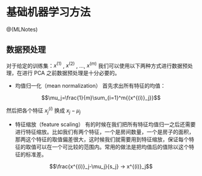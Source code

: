 # 基础机器学习方法
@(MLNotes)

## 数据预处理

对于给定的训练集：$x^{(1)}$ ,  $x^{(2)}$ ,  ..., $x^{(m)}$
我们可以使用以下两种方式进行数据预处理，在进行 PCA 之前数据预处理是十分必要的。
- 均值归一化（mean normalization）
首先求出所有特征的均值：

$$\mu_j=\frac{1}{m}\sum_{i=1}^m{{x^{(i)}_j}}$$

然后把各个特征 $x^{(i)}_j$ 换成 $x_j-\mu_j$

- 特征缩放（feature scaling）
有的时候在我们把所有特征均值归一之后还需要进行特征缩放。比如我们有两个特征，一个是房间数量，一个是房子的面积，那两这个特征的取值偏差很大，这时候我们就需要用到特征缩放，保证每个特征的取值可以在一个可比较的范围内。常用的做法是把均值后的值除以这个特征的标准差。

$$\frac{x^{(i)}_j-\mu_j}{s_j}  -> x^{(i)}_j$$
